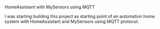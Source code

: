 HomeAssistant with MySensors using MQTT

I was starting building this project as starting point of an automation home system with HomeAssistant and MySensors using MQTT protocol.

